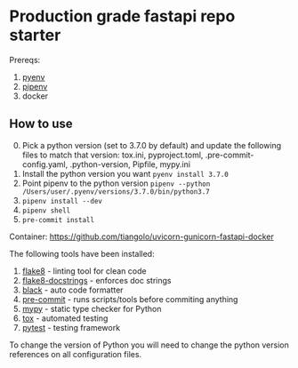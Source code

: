 # Production grade fastapi repo starter
Prereqs:
1. [pyenv](https://github.com/pyenv/pyenv)
2. [pipenv](https://github.com/pypa/pipenv)
3. docker

## How to use
0. Pick a python version (set to 3.7.0 by default) and update the following files to match that version: tox.ini, pyproject.toml, .pre-commit-config.yaml, .python-version, Pipfile, mypy.ini
1. Install the python version you want `pyenv install 3.7.0` 
1. Point pipenv to the python version `pipenv --python /Users/user/.pyenv/versions/3.7.0/bin/python3.7`
2. `pipenv install --dev`
3. `pipenv shell`
4. `pre-commit install`


Container: https://github.com/tiangolo/uvicorn-gunicorn-fastapi-docker



The following tools have been installed:
1. [flake8](https://medium.com/python-pandemonium/what-is-flake8-and-why-we-should-use-it-b89bd78073f2) - linting tool for clean code
2. [flake8-docstrings](https://gitlab.com/pycqa/flake8-docstrings) - enforces doc strings
3. [black](https://black.readthedocs.io/en/stable/) - auto code formatter
4. [pre-commit](https://pre-commit.com/) - runs scripts/tools before commiting anything
5. [mypy](http://mypy-lang.org/) - static type checker for Python
6. [tox](https://tox.readthedocs.io/en/latest/) - automated testing
7. [pytest](https://docs.pytest.org/en/latest/) - testing framework

To change the version of Python you will need to change the python version references on all configuration files.


